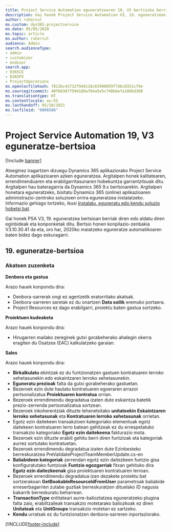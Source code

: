```yaml
---
title: Project Service Automation eguneratzearen 19, V3 bertsioko berrikuntzak edo aldaketak
description: Gai honek Project Service Automation V3, 19. eguneratzean erabilgarri dauden eginbideak eta konponketak ditu.
author: ruhercul
ms.custom: dyn365-projectservice
ms.date: 05/05/2020
ms.topic: article
ms.author: ruhercul
audience: Admin
search.audienceType:
- admin
- customizer
- enduser
search.app:
- D365CE
- D365PS
- ProjectOperations
ms.openlocfilehash: 7812bc41f32f9d4116c63990059f7dbc0351cf9e
ms.sourcegitcommit: 40f68387f594180af64a5e5c748b6efa188bd300
ms.translationtype: HT
ms.contentlocale: eu-ES
ms.lasthandoff: 05/10/2021
ms.locfileid: "6006586"
---
```

# <a name="project-service-automation-update-release-19-v3"></a>Project Service Automation 19, V3 eguneratze-bertsioa

[!include [banner](../includes/psa-now-project-operations.md)]

Atseginez iragartzen dizuegu Dynamics 365 aplikaziorako Project Service Automation aplikazioaren azken eguneratzea. Argitalpen honek kalitatearen, errendimenduaren eta erabilgarritasunaren hobekuntza garrantzitsuak ditu. Argitalpen hau bateragarria da Dynamics 365 9.x bertsioarekin. Argitalpen honetara eguneratzeko, bisitatu Dynamics 365 (online) aplikazioaren administrazio-zentroko soluzioen orrira eguneratzea instalatzeko. Informazio gehiago lortzeko, ikusi [Instalatu, eguneratu edo kendu soluzio hobetsi bat](/power-platform/admin/install-remove-preferred-solution).

Gai honek PSA V3, 19. eguneratzea bertsioan berriak diren edo aldatu diren eginbideak eta konponketak ditu. Bertsio honen konpilazio-zenbakia V3.10.30.41 da eta, oro har, 2020ko maiatzeko eguneratze automatikoaren baten bidez dago eskuragarri.

## <a name="update-release-19"></a>19. eguneratze-bertsioa

### <a name="bug-fixes"></a>Akatsen zuzenketa

**Denbora eta gastua**

Arazo hauek konpondu dira: 

- Denbora-sarrerak ongi ez agertzetik eratorritako akatsak.
- Denbora-sarreren saretak ez du onartzen **Data soilik** eremuko portaera.
- Project Resources ez dago erabilgarri, proiektu baten gastua sortzeko.

**Proiektuen kudeaketa**

Arazo hauek konpondu dira: 

-  Hirugarren mailako zereginek gutxi gorabeherako ahalegin okerra eragiten du Osatzea (EAC) kalkulatzeko garaian.

**Sales**

Arazo hauek konpondu dira: 

- **Birkalkulatu** ekintzak ez du funtzionatzen gastuen kontratuaren lerroko xehetasunekin edo eskaintzaren lerroko xehetasunekin.
- **Eguneratu prezioak** falta da gutxi gorabeherako gastuetan.
-  Bezeroek ezin dute hautatu kontratuaren egoeraren arrazoi pertsonalizatua **Proiektuaren kontratua** orrian.
- Bezeroek errendimendu degradatua izaten dute eskaintza batetik prezio-zerrenda pertsonalizatua sortzean.
- Bezeroek inkoherentziak dituzte lehenetsitako **unitateekin** **Eskaintzaren lerroko xehetasunak** eta **Kontratuaren lerroko xehetasunak** orrietan.
- Egotz ezin daitekeen transakzioen kategoriako elementuak egotz daitekeen kontratuaren lerro batean gehitzeak ez du errespetatuko transakzio kategoriako **Egotz ezin daitekeena** fakturazio mota.
- Bezeroek ezin dituzte erabili gehitu berri diren funtzioak eta kategoriak aurrez sortutako kontratuetan.
- Bezeroek errendimendu degradatua izaten dute Ezinbesteko berreskuratzea PreValidateProjectTeamMemberUpdate.cs-en
- **Baliabideen kategoriak** zerrendan egotz ezin daitezkeen funtzio gisa konfiguratutako funtzioak **Funtzio egozgarriak** fitxan gehituko dira **Egotz ezin daitezkeenak** gisa proiektuaren kontratuaren lerroan.
- Bezeroek errendimendu degradatua izan dezakete proiektu bat sortzerakoan **GetBookableResourceIdFromUser** parametroak baliabide erreserbagarrien zutabe guztiak berreskuratzen dituelako ID nagusia bakarrik berreskuratu beharrean.
- **TransactionType** entitateari aurre-balioztatzea eguneratzeko plugina falta zaio, erabiltzaileak transakzio motetarako baliozkoak ez diren **Unitateak** eta **UnitGroups** transakzio motetan ez sartzeko.
- **Kendu** urratsak ez du funtzionatzen denbora-sarreren inportaziorako.


[!INCLUDE[footer-include](../includes/footer-banner.md)]